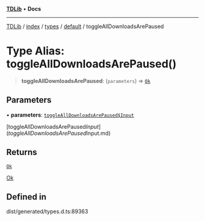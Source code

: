 [**TDLib**](../../../../../../README.md) • **Docs**

***

[TDLib](../../../../../../modules.md) / [index](../../../../../README.md) / [types](../../../README.md) / [default](../README.md) / toggleAllDownloadsArePaused

# Type Alias: toggleAllDownloadsArePaused()

> **toggleAllDownloadsArePaused**: (`parameters`) => [`Ok`](Ok.md)

## Parameters

• **parameters**: [`toggleAllDownloadsArePaused$Input`](toggleAllDownloadsArePaused$Input.md)

[toggleAllDownloadsArePaused$Input](toggleAllDownloadsArePaused$Input.md)

## Returns

[`Ok`](Ok.md)

[Ok](Ok.md)

## Defined in

dist/generated/types.d.ts:89363
